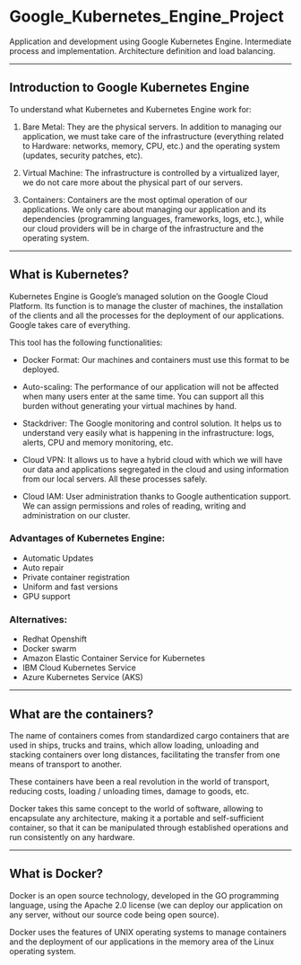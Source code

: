 # Google_Kubernetes_Engine_Project
Application and development using Google Kubernetes Engine. Intermediate process and implementation. Architecture definition and load balancing.

---
## Introduction to Google Kubernetes Engine
To understand what Kubernetes and Kubernetes Engine work for:

1) Bare Metal: They are the physical servers. In addition to managing our application, we must take care of the infrastructure (everything related to Hardware: networks, memory, CPU, etc.) and the operating system (updates, security patches, etc).

2) Virtual Machine: The infrastructure is controlled by a virtualized layer, we do not care more about the physical part of our servers.

3) Containers: Containers are the most optimal operation of our applications. We only care about managing our application and its dependencies (programming languages, frameworks, logs, etc.), while our cloud providers will be in charge of the infrastructure and the operating system.

---

## What is Kubernetes?
Kubernetes Engine is Google’s managed solution on the Google Cloud Platform. Its function is to manage the cluster of machines, the installation of the clients and all the processes for the deployment of our applications. Google takes care of everything.

This tool has the following functionalities:

* Docker Format: Our machines and containers must use this format to be deployed.

* Auto-scaling: The performance of our application will not be affected when many users enter at the same time. You can support all this burden without generating your virtual machines by hand.

* Stackdriver: The Google monitoring and control solution. It helps us to understand very easily what is happening in the infrastructure: logs, alerts, CPU and memory monitoring, etc.

* Cloud VPN: It allows us to have a hybrid cloud with which we will have our data and applications segregated in the cloud and using information from our local servers. All these processes safely.

* Cloud IAM: User administration thanks to Google authentication support. We can assign permissions and roles of reading, writing and administration on our cluster.

### Advantages of Kubernetes Engine:
* Automatic Updates
* Auto repair
* Private container registration
* Uniform and fast versions
* GPU support

### Alternatives:
* Redhat Openshift
* Docker swarm
* Amazon Elastic Container Service for Kubernetes
* IBM Cloud Kubernetes Service
* Azure Kubernetes Service (AKS)

---
## What are the containers?
The name of containers comes from standardized cargo containers that are used in ships, trucks and trains, which allow loading, unloading and stacking containers over long distances, facilitating the transfer from one means of transport to another.

These containers have been a real revolution in the world of transport, reducing costs, loading / unloading times, damage to goods, etc.

Docker takes this same concept to the world of software, allowing to encapsulate any architecture, making it a portable and self-sufficient container, so that it can be manipulated through established operations and run consistently on any hardware.

---
## What is Docker?
Docker is an open source technology, developed in the GO programming language, using the Apache 2.0 license (we can deploy our application on any server, without our source code being open source).

Docker uses the features of UNIX operating systems to manage containers and the deployment of our applications in the memory area of the Linux operating system.